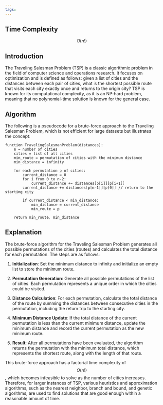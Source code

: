 ```yaml
---
tags:
---
```

## Time Complexity

$$ O(n!) $$ 
## Introduction

The Traveling Salesman Problem (TSP) is a classic algorithmic problem in the field of computer science and operations research. It focuses on optimization and is defined as follows: given a list of cities and the distances between each pair of cities, what is the shortest possible route that visits each city exactly once and returns to the origin city? TSP is known for its computational complexity, as it is an NP-hard problem, meaning that no polynomial-time solution is known for the general case.

## Algorithm

The following is a pseudocode for a brute-force approach to the Traveling Salesman Problem, which is not efficient for large datasets but illustrates the concept:

```pseudo
function TravelingSalesmanProblem(distances):
    n = number of cities
    cities = list of all cities
    min_route = permutation of cities with the minimum distance
    min_distance = infinity

    for each permutation p of cities:
        current_distance = 0
        for i from 0 to n-2:
            current_distance += distances[p[i]][p[i+1]]
        current_distance += distances[p[n-1]][p[0]] // return to the starting city

        if current_distance < min_distance:
            min_distance = current_distance
            min_route = p

    return min_route, min_distance
```

## Explanation

The brute-force algorithm for the Traveling Salesman Problem generates all possible permutations of the cities (routes) and calculates the total distance for each permutation. The steps are as follows:

1. **Initialization**: Set the minimum distance to infinity and initialize an empty list to store the minimum route.

2. **Permutation Generation**: Generate all possible permutations of the list of cities. Each permutation represents a unique order in which the cities could be visited.

3. **Distance Calculation**: For each permutation, calculate the total distance of the route by summing the distances between consecutive cities in the permutation, including the return trip to the starting city.

4. **Minimum Distance Update**: If the total distance of the current permutation is less than the current minimum distance, update the minimum distance and record the current permutation as the new minimum route.

5. **Result**: After all permutations have been evaluated, the algorithm returns the permutation with the minimum total distance, which represents the shortest route, along with the length of that route.

This brute-force approach has a factorial time complexity of $$O(n!)$$, which becomes infeasible to solve as the number of cities increases. Therefore, for larger instances of TSP, various heuristics and approximation algorithms, such as the nearest neighbor, branch and bound, and genetic algorithms, are used to find solutions that are good enough within a reasonable amount of time.